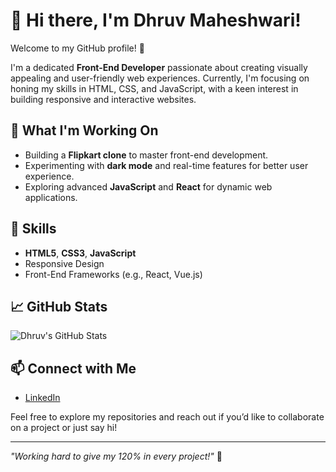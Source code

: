 # 👋 Hi there, I'm **Dhruv Maheshwari**!

Welcome to my GitHub profile! 🎉

I'm a dedicated **Front-End Developer** passionate about creating visually appealing and user-friendly web experiences. Currently, I'm focusing on honing my skills in HTML, CSS, and JavaScript, with a keen interest in building responsive and interactive websites.

## 🚀 What I'm Working On
- Building a **Flipkart clone** to master front-end development.
- Experimenting with **dark mode** and real-time features for better user experience.
- Exploring advanced **JavaScript** and **React** for dynamic web applications.

## 🔧 Skills
- **HTML5**, **CSS3**, **JavaScript**
- Responsive Design
- Front-End Frameworks (e.g., React, Vue.js)

## 📈 GitHub Stats
![Dhruv's GitHub Stats](https://github-readme-stats.vercel.app/api?username=Dhruv15112004&show_icons=true&hide_title=true&hide=prs&count_private=true&hide_border=true&theme=radical)

## 📫 Connect with Me
- [LinkedIn]([https://www.linkedin.com/in/dhruv-maheshwari](https://www.linkedin.com/in/dhruv-maheshwari-ba58b7259/))

Feel free to explore my repositories and reach out if you’d like to collaborate on a project or just say hi!

---

*"Working hard to give my 120% in every project!"* 💪
